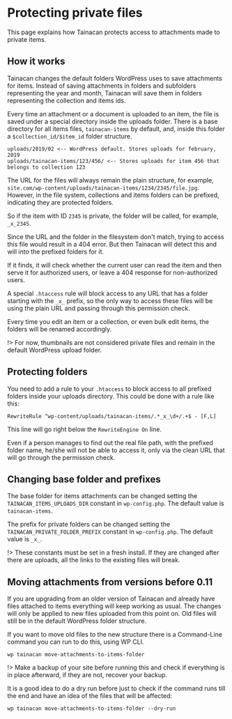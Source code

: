 # Protecting private files

This page explains how Tainacan protects access to attachments made to private items.

## How it works

Tainacan changes the default folders WordPress uses to save attachments for items. Instead of saving attachments in folders and subfolders representing the year and month, Tainacan will save them in folders representing the collection and items ids.

Every time an attachment or a document is uploaded to an item, the file is saved under a special directory inside the uploads folder. There is a base directory for all items files, `tainacan-items` by default, and, inside this folder a `$collection_id/$item_id` folder structure.

```
uploads/2019/02 <-- WordPress default. Stores uploads for february, 2019
uploads/tainacan-items/123/456/ <-- Stores uploads for item 456 that belongs to collection 123
```

The URL for the files will always remain the plain structure, for example, `site.com/wp-content/uploads/tainacan-items/1234/2345/file.jpg`. However, in the file system, collections and items folders can be prefixed, indicating they are protected folders.

So if the item with ID `2345` is private, the folder will be called, for example, `_x_2345`.

Since the URL and the folder in the filesystem don't match, trying to access this file would result in a 404 error. But then Tainacan will detect this and will into the prefixed folders for it.

If it finds, it will check whether the current user can read the item and then serve it for authorized users, or leave a 404 response for non-authorized users.

A special `.htaccess` rule will block access to any URL that has a folder starting with the `_x_` prefix, so the only way to access these files will be using the plain URL and passing through this permission check.

Every time you edit an item or a collection, or even bulk edit items, the folders will be renamed accordingly.

!> For now, thumbnails are not considered private files and remain in the default WordPress upload folder.

## Protecting folders

You need to add a rule to your `.htaccess` to block access to all prefixed folders inside your uploads directory. This could be done with a rule like this:

```
RewriteRule ^wp-content/uploads/tainacan-items/.*_x_\d+/.+$ - [F,L]
```

This line will go right below the `RewriteEngine On` line.

Even if a person manages to find out the real file path, with the prefixed folder name, he/she will not be able to access it, only via the clean URL that will go through the permission check.


## Changing base folder and prefixes

The base folder for items attachments can be changed setting the `TAINACAN_ITEMS_UPLOADS_DIR` constant in `wp-config.php`. The default value is `tainacan-items`.

The prefix for private folders can be changed setting the `TAINACAN_PRIVATE_FOLDER_PREFIX` constant in `wp-config.php`. The default value is `_x_`.

!> These constants must be set in a fresh install. If they are changed after there are uploads, all the links to the existing files will break.


## Moving attachments from versions before 0.11

If you are upgrading from an older version of Tainacan and already have files attached to items everything will keep working as usual. The changes will only be applied to new files uploaded from this point on. Old files will still be in the default WordPress folder structure.

If you want to move old files to the new structure there is a Command-Line command you can run to do this, using WP CLI.

```
wp tainacan move-attachments-to-items-folder
```

!> Make a backup of your site before running this and check if everything is in place afterward, if they are not, recover your backup.

It is a good idea to do a dry run before just to check if the command runs till the end and have an idea of the files that will be affected:

```
wp tainacan move-attachments-to-items-folder --dry-run
```

